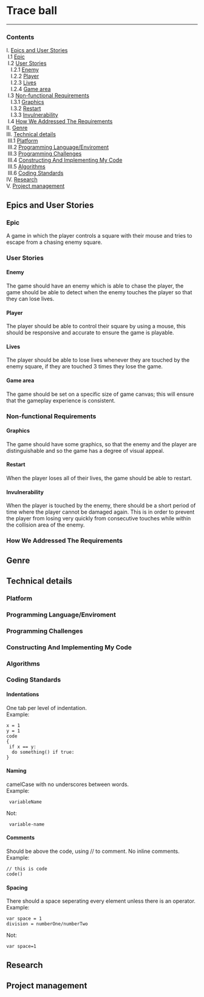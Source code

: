  # Trace ball
 ---
### Contents
I. [Epics and User Stories](#-epics-and-user-stories)  
&nbsp;I.1 [Epic](#epic)  
&nbsp;I.2 [User Stories](#user-stories)  
&nbsp;&nbsp;&nbsp;I.2.1 [Enemy](#enemy)   
&nbsp;&nbsp;&nbsp;I.2.2 [Player](#player)   
&nbsp;&nbsp;&nbsp;I.2.3 [Lives](#lives)   
&nbsp;&nbsp;&nbsp;I.2.4 [Game area](#game-area)   
&nbsp;I.3 [Non-functional Requirements](#non-functional-requirements)  
&nbsp;&nbsp;&nbsp;I.3.1 [Graphics](#graphics)   
&nbsp;&nbsp;&nbsp;I.3.2 [Restart](#restart)   
&nbsp;&nbsp;&nbsp;I.3.3 [Invulnerability](#invulnerability)   
&nbsp;I.4 [How We Addressed The Requirements](#how-we-addressed-the-requirements)  
II. [Genre](#genre)  
III. [Technical details](#technical-details)  
&nbsp;III.1 [Platform](#platform)  
&nbsp;III.2 [Programming Language/Enviroment](#programming-language/environment)  
&nbsp;III.3 [Programming Challenges](#programming-challenges)  
&nbsp;III.4 [Constructing And Implementing My Code](#constructing-and-implementing-my-code)  
&nbsp;III.5 [Algorithms](#algorithms)  
&nbsp;III.6 [Coding Standards](#coding-standards)  
IV. [Research](#IV-research)  
V. [Project management](#V-project-management)  
## Epics and User Stories
 ### Epic
  A game in which the player controls a square with their mouse and tries to escape from a chasing enemy square.
 ### User Stories   
 #### Enemy   
 The game should have an enemy which is able to chase the player, the game should be able to detect when the enemy touches the player so that they can lose lives.
 #### Player   
 The player should be able to control their square by using a mouse, this should be responsive and accurate to ensure the game is playable.
 #### Lives   
 The player should be able to lose lives whenever they are touched by the enemy square, if they are touched 3 times they lose the game.
 #### Game area   
 The game should be set on a specific size of game canvas; this will ensure that the gameplay experience is consistent.
 ### Non-functional Requirements   
 #### Graphics   
 The game should have some graphics, so that the enemy and the player are distinguishable and so the game has a degree of visual appeal.
 #### Restart   
 When the player loses all of their lives, the game should be able to restart. 
 #### Invulnerability  
 When the player is touched by the enemy, there should be a short period of time where the player cannot be damaged again. This is in order to prevent the player from losing very quickly from consecutive touches while within the collision area of the enemy.
 
 ### How We Addressed The Requirements
## Genre
## Technical details
### Platform
### Programming Language/Enviroment
### Programming Challenges
### Constructing And Implementing My Code
### Algorithms
### Coding Standards
#### Indentations   
One tab per level of indentation.   
Example:   

    x = 1   
    y = 1   
    code
    {
     if x == y:   
      do something() if true:   
    }

#### Naming    
camelCase with no underscores between words.   
Example:   

     variableName   
Not:   

     variable-name   

#### Comments   
Should be above the code, using // to comment. No inline comments.  
Example:  

    // this is code   
    code()   
#### Spacing   
There should a space seperating every element unless there is an operator.   
Example:  

    var space = 1   
    division = numberOne/numberTwo   
Not:   

    var space=1   

## Research
## Project management
